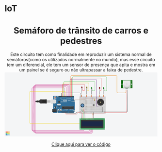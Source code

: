 # IoT

<header>
<h1>Semáforo de trânsito de carros e pedestres</h1>
  
<body>Este circuito tem como finalidade em reproduzir um sistema normal de semáforos(como os utilizados normalmente no mundo), mas esse circuito tem um diferencial, ele tem um sensor de presença que apita e mostra em um painel se é seguro ou não ultrapassar a faixa de pedestre.<body>
  
<img src="Circuito do semaforo.png">


<a href="Codigo do semaforo.ino">Clique aqui para ver o código</a>
